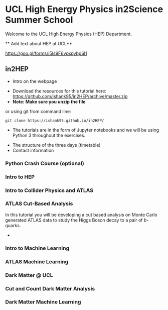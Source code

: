 # UCL High Energy Physics in2Science Summer School

Welcome to the UCL High Energy Physics (HEP) Department.

** Add text about HEP at UCL**

https://goo.gl/forms/i5Is9F6vpxpybp6l1

## in2HEP

* Intro on the webpage

- Download the resources for this tutorial here: https://github.com/ishank95/in2HEP/archive/master.zip
- **Note: Make sure you unzip the file**

or using git from command line:

```
git clone https://ishank95.github.io/in2HEP/
```

- The tutorials are in the form of Jupyter notebooks and we will be using Python 3 throughout the exercises.

* The structure of the three days (timetable)
* Contact information

### Python Crash Course (optional)

### Intro to HEP

### Intro to Collider Physics and ATLAS

### ATLAS Cut-Based Analysis

In this tutorial you will be developing a cut based analysis on Monte Carlo generated ATLAS data to study the Higgs Boson decay to a pair of _b_-quarks.

*

### Intro to Machine Learning

### ATLAS Machine Learning

### Dark Matter @ UCL

### Cut and Count Dark Matter Analysis

### Dark Matter Machine Learning
